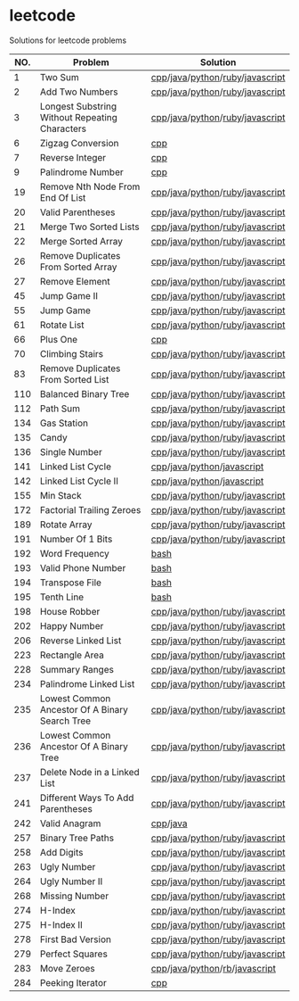 # leetcode
Solutions for leetcode problems

| NO. | Problem | Solution |
|-----|---------|----------|
| 1 | Two Sum | [cpp](./TwoSum/Solution.cpp)/[java](./TwoSum/Solution.java)/[python](./TwoSum/Solution.py)/[ruby](./TwoSum/Solution.rb)/[javascript](./TwoSum/Solution.js) |
| 2 | Add Two Numbers | [cpp](./AddTwoNumbers/Solution.cpp)/[java](./AddTwoNumbers/Solution.java)/[python](./AddTwoNumbers/Solution.py)/[ruby](./AddTwoNumbers/Solution.rb)/[javascript](./AddTwoNumbers/Solution.js) |
| 3 | Longest Substring Without Repeating Characters | [cpp](./LongestSubstringWithoutRepeatingCharacters/Solution.cpp)/[java](./LongestSubstringWithoutRepeatingCharacters/Solution.java)/[python](./LongestSubstringWithoutRepeatingCharacters/Solution.py)/[ruby](./LongestSubstringWithoutRepeatingCharacters/Solution.rb)/[javascript](./LongestSubstringWithoutRepeatingCharacters/Solution.js) |
| 6 | Zigzag Conversion | [cpp](./ZigzagConversion/Solution.cpp) |
| 7 | Reverse Integer | [cpp](./ReverseInteger/Solution.cpp) |
| 9 | Palindrome Number | [cpp](./PalindromeNumber/Solution.cpp) |
| 19 | Remove Nth Node From End Of List | [cpp](./RemoveNthNodeFromEndOfList/Solution.cpp)/[java](./RemoveNthNodeFromEndOfList/Solution.java)/[python](./RemoveNthNodeFromEndOfList/Solution.py)/[ruby](./RemoveNthNodeFromEndOfList/Solution.rb)/[javascript](./RemoveNthNodeFromEndOfList/Solution.js) |
| 20 | Valid Parentheses | [cpp](./ValidParentheses/Solution.cpp)/[java](./ValidParentheses/Solution.java)/[python](./ValidParentheses/Solution.py)/[ruby](./ValidParentheses/Solution.rb)/[javascript](./ValidParentheses/Solution.js) |
| 21 | Merge Two Sorted Lists | [cpp](./MergeTwoSortedLists/Solution.cpp)/[java](./MergeTwoSortedLists/Solution.java)/[python](./MergeTwoSortedLists/Solution.py)/[ruby](./MergeTwoSortedLists/Solution.rb)/[javascript](./MergeTwoSortedLists/Solution.js) |
| 22 | Merge Sorted Array | [cpp](./MergeSortedArray/Solution.cpp)/[java](./MergeSortedArray/Solution.java)/[python](./MergeSortedArray/Solution.py)/[ruby](./MergeSortedArray/Solution.rb)/[javascript](./MergeSortedArray/Solution.js) |
| 26 | Remove Duplicates From Sorted Array | [cpp](./RemoveDuplicatesFromSortedArray/Solution.cpp)/[java](./RemoveDuplicatesFromSortedArray/Solution.java)/[python](./RemoveDuplicatesFromSortedArray/Solution.py)/[ruby](./RemoveDuplicatesFromSortedArray/Solution.rb)/[javascript](./RemoveDuplicatesFromSortedArray/Solution.js) |
| 27 | Remove Element | [cpp](./RemoveElement/Solution.cpp)/[java](./RemoveElement/Solution.java)/[python](./RemoveElement/Solution.py)/[ruby](./RemoveElement/Solution.rb)/[javascript](./RemoveElement/Solution.js) |
| 45 | Jump Game II | [cpp](./JumpGameII/Solution.cpp)/[java](./JumpGameII/Solution.java)/[python](./JumpGameII/Solution.py)/[ruby](./JumpGameII/Solution.rb)/[javascript](./JumpGameII/Solution.js) |
| 55 | Jump Game | [cpp](./JumpGame/Solution.cpp)/[java](./JumpGame/Solution.java)/[python](./JumpGame/Solution.py)/[ruby](./JumpGame/Solution.rb)/[javascript](./JumpGame/Solution.js) |
| 61 | Rotate List | [cpp](./RotateList/Solution.cpp)/[java](./RotateList/Solution.java)/[python](./RotateList/Solution.py)/[ruby](./RotateList/Solution.rb)/[javascript](./RotateList/Solution.js) |
| 66 | Plus One | [cpp](./PlusOne/Solution.cpp) |
| 70 | Climbing Stairs | [cpp](./ClimbingStairs/Solution.cpp)/[java](./ClimbingStairs/Solution.java)/[python](./ClimbingStairs/Solution.py)/[ruby](./ClimbingStairs/Solution.rb)/[javascript](./ClimbingStairs/Solution.js) |
| 83 | Remove Duplicates From Sorted List | [cpp](./RemoveDuplicatesFromSortedList/Solution.cpp)/[java](./RemoveDuplicatesFromSortedList/Solution.java)/[python](./RemoveDuplicatesFromSortedList/Solution.py)/[ruby](./RemoveDuplicatesFromSortedList/Solution.rb)/[javascript](./RemoveDuplicatesFromSortedList/Solution.js) |
| 110 | Balanced Binary Tree | [cpp](./BalancedBinaryTree/Solution.cpp)/[java](./BalancedBinaryTree/Solution.java)/[python](./BalancedBinaryTree/Solution.py)/[ruby](./BalancedBinaryTree/Solution.rb)/[javascript](./BalancedBinaryTree/Solution.js) |
| 112 | Path Sum | [cpp](./PathSum/Solution.cpp)/[java](./PathSum/Solution.java)/[python](./PathSum/Solution.py)/[ruby](./PathSum/Solution.rb)/[javascript](./PathSum/Solution.js) |
| 134 | Gas Station | [cpp](./GasStation/Solution.cpp)/[java](./GasStation/Solution.java)/[python](./GasStation/Solution.py)/[ruby](./GasStation/Solution.rb)/[javascript](./GasStation/Solution.js) |
| 135 | Candy | [cpp](./Candy/Solution.cpp)/[java](./Candy/Solution.java)/[python](./Candy/Solution.py)/[ruby](./Candy/Solution.rb)/[javascript](./Candy/Solution.js) |
| 136 | Single Number | [cpp](./SingleNumber/Solution.cpp)/[java](./SingleNumber/Solution.java)/[python](./SingleNumber/Solution.py)/[ruby](./SingleNumber/Solution.rb)/[javascript](./SingleNumber/Solution.js) |
| 141 | Linked List Cycle | [cpp](./LinkedListCycle/Solution.cpp)/[java](./LinkedListCycle/Solution.java)/[python](./LinkedListCycle/Solution.py)/[javascript](./LinkedListCycle/Solution.js) |
| 142 | Linked List Cycle II | [cpp](./LinkedListCycleII/Solution.cpp)/[java](./LinkedListCycleII/Solution.java)/[python](./LinkedListCycleII/Solution.py)/[javascript](./LinkedListCycleII/Solution.js) |
| 155 | Min Stack | [cpp](./MinStack/MinStack.cpp)/[java](./MinStack/MinStack.java)/[python](./MinStack/MinStack.py)/[ruby](./MinStack/MinStack.rb)/[javascript](./MinStack/MinStack.js) |
| 172 | Factorial Trailing Zeroes | [cpp](./FactorialTrailingZeroes/Solution.cpp)/[java](./FactorialTrailingZeroes/Solution.java)/[python](./FactorialTrailingZeroes/Solution.py)/[ruby](./FactorialTrailingZeroes/Solution.rb)/[javascript](./FactorialTrailingZeroes/Solution.js) |
| 189 | Rotate Array | [cpp](./RotateArray/Solution.cpp)/[java](./RotateArray/Solution.java)/[python](./RotateArray/Solution.py)/[ruby](./RotateArray/Solution.rb)/[javascript](./RotateArray/Solution.js) |
| 191 | Number Of 1 Bits | [cpp](./NumberOf1Bits/Solution.cpp)/[java](./NumberOf1Bits/Solution.java)/[python](./NumberOf1Bits/Solution.py)/[ruby](./NumberOf1Bits/Solution.rb)/[javascript](./NumberOf1Bits/Solution.js) |
| 192 | Word Frequency | [bash](./WordFrequency/Solution.sh) |
| 193 | Valid Phone Number | [bash](./ValidPhoneNumber/Solution.sh) |
| 194 | Transpose File | [bash](./TransposeFile/Solution.sh) |
| 195 | Tenth Line | [bash](./TenthLine/Solution.sh) |
| 198 | House Robber | [cpp](./HouseRobber/Solution.cpp)/[java](./HouseRobber/Solution.java)/[python](./HouseRobber/Solution.py)/[ruby](./HouseRobber/Solution.rb)/[javascript](./HouseRobber/Solution.js) |
| 202 | Happy Number | [cpp](./HappyNumber/Solution.cpp)/[java](./HappyNumber/Solution.java)/[python](./HappyNumber/Solution.py)/[ruby](./HappyNumber/Solution.rb)/[javascript](./HappyNumber/Solution.js) |
| 206 | Reverse Linked List | [cpp](./ReverseLinkedList/Solution.cpp)/[java](./ReverseLinkedList/Solution.java)/[python](./ReverseLinkedList/Solution.py)/[ruby](./ReverseLinkedList/Solution.rb)/[javascript](./ReverseLinkedList/Solution.js) |
| 223 | Rectangle Area | [cpp](./RectangleArea/Solution.cpp)/[java](./RectangleArea/Solution.java)/[python](./RectangleArea/Solution.py)/[ruby](./RectangleArea/Solution.rb)/[javascript](./RectangleArea/Solution.js) |
| 228 | Summary Ranges | [cpp](./SummaryRanges/Solution.cpp)/[java](./SummaryRanges/Solution.java)/[python](./SummaryRanges/Solution.py)/[ruby](./SummaryRanges/Solution.rb)/[javascript](./SummaryRanges/Solution.js) |
| 234 | Palindrome Linked List | [cpp](./PalindromeLinkedList/Solution.cpp)/[java](./PalindromeLinkedList/Solution.java)/[python](./PalindromeLinkedList/Solution.py)/[ruby](./PalindromeLinkedList/Solution.rb)/[javascript](./PalindromeLinkedList/Solution.js) |
| 235 | Lowest Common Ancestor Of A Binary Search Tree | [cpp](./LowestCommonAncestorOfABinarySearchTree/Solution.cpp)/[java](./LowestCommonAncestorOfABinarySearchTree/Solution.java)/[python](./LowestCommonAncestorOfABinarySearchTree/Solution.py)/[ruby](./LowestCommonAncestorOfABinarySearchTree/Solution.rb)/[javascript](./LowestCommonAncestorOfABinarySearchTree/Solution.js) |
| 236 | Lowest Common Ancestor Of A Binary Tree | [cpp](./LowestCommonAncestorOfABinaryTree/Solution.cpp)/[java](./LowestCommonAncestorOfABinaryTree/Solution.java)/[python](./LowestCommonAncestorOfABinaryTree/Solution.py)/[ruby](./LowestCommonAncestorOfABinaryTree/Solution.rb)/[javascript](./LowestCommonAncestorOfABinaryTree/Solution.js) |
| 237 | Delete Node in a Linked List | [cpp](./DeleteNodeInALinkedList/Solution.cpp)/[java](./DeleteNodeInALinkedList/Solution.java)/[python](./DeleteNodeInALinkedList/Solution.py)/[ruby](./DeleteNodeInALinkedList/Solution.rb)/[javascript](./DeleteNodeInALinkedList/Solution.js) |
| 241 | Different Ways To Add Parentheses | [cpp](./DifferentWaysToAddParentheses/Solution.cpp)/[java](./DifferentWaysToAddParentheses/Solution.java)/[python](./DifferentWaysToAddParentheses/Solution.py)/[ruby](./DifferentWaysToAddParentheses/Solution.rb)/[javascript](./DifferentWaysToAddParentheses/Solution.js) |
| 242 | Valid Anagram | [cpp](./ValidAnagram/Solution.cpp)/[java](./ValidAnagram/Solution.java) |
| 257 | Binary Tree Paths | [cpp](./binaryTreePaths/Solution.cpp)/[java](./binaryTreePaths/Solution.java)/[python](./binaryTreePaths/Solution.py)/[ruby](./binaryTreePaths/Solution.rb)/[javascript](./binaryTreePaths/Solution.js) |
| 258 | Add Digits | [cpp](./AddDigits/Solution.cpp)/[java](./AddDigits/Solution.java)/[python](./AddDigits/Solution.py)/[ruby](./AddDigits/Solution.rb)/[javascript](./AddDigits/Solution.js) |
| 263 | Ugly Number | [cpp](./UglyNumber/Solution.cpp)/[java](./UglyNumber/Solution.java)/[python](./UglyNumber/Solution.py)/[ruby](./UglyNumber/Solution.rb)/[javascript](./UglyNumber/Solution.js) |
| 264 | Ugly Number II | [cpp](./UglyNumberII/Solution.cpp)/[java](./UglyNumberII/Solution.java)/[python](./UglyNumberII/Solution.py)/[ruby](./UglyNumberII/Solution.rb)/[javascript](./UglyNumberII/Solution.js) |
| 268 | Missing Number | [cpp](./MissingNumber/Solution.cpp)/[java](./MissingNumber/Solution.java)/[python](./MissingNumber/Solution.py)/[ruby](./MissingNumber/Solution.rb)/[javascript](./MissingNumber/Solution.js) |
| 274 | H-Index | [cpp](./H-Index/Solution.cpp)/[java](./H-Index/Solution.java)/[python](./H-Index/Solution.py)/[ruby](./H-Index/Solution.rb)/[javascript](./H-Index/Solution.js) |
| 275 | H-Index II | [cpp](./H-IndexII/Solution.cpp)/[java](./H-IndexII/Solution.java)/[python](./H-IndexII/Solution.py)/[ruby](./H-IndexII/Solution.rb)/[javascript](./H-IndexII/Solution.js) |
| 278 | First Bad Version | [cpp](./FirstBadVersion/Solution.cpp)/[java](./FirstBadVersion/Solution.java)/[python](./FirstBadVersion/Solution.py)/[ruby](./FirstBadVersion/Solution.rb)/[javascript](./FirstBadVersion/Solution.js) |
| 279 | Perfect Squares | [cpp](./PerfectSquares/Solution.cpp)/[java](./PerfectSquares/Solution.java)/[python](./PerfectSquares/Solution.py)/[ruby](./PerfectSquares/Solution.rb)/[javascript](./PerfectSquares/Solution.js) |
| 283 | Move Zeroes | [cpp](./MoveZeroes/Solution.cpp)/[java](./MoveZeroes/Solution.java)/[python](./MoveZeroes/Solution.py)/[rb](./MoveZeroes/Solution.rb)/[javascript](./MoveZeroes/Solution.js) |
| 284 | Peeking Iterator | [cpp](./PeekingIterator/Solution.cpp) |
